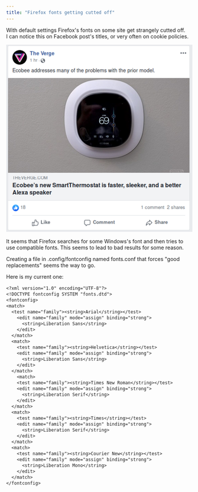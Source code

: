 ```yaml
---
title: "Firefox fonts getting cutted off"
---
```


With default settings Firefox's fonts on some site get strangely cutted off.  
I can notice this on Facebook post's titles, or very often on cookie policies.  

![Fonts issue](/docs/assets/image/fontscutted.png)

It seems that Firefox searches for some Windows's font and then tries to use compatible fonts.
This seems to lead to bad results for some reason.

Creating a file in .config/fontconfig named fonts.conf that forces "good replacements" seems the way to go.

Here is my current one: 

```
<?xml version="1.0" encoding="UTF-8"?>
<!DOCTYPE fontconfig SYSTEM "fonts.dtd">
<fontconfig>
<match>
  <test name="family"><string>Arial</string></test>
    <edit name="family" mode="assign" binding="strong">
      <string>Liberation Sans</string>
    </edit>
  </match>
  <match>
    <test name="family"><string>Helvetica</string></test>
    <edit name="family" mode="assign" binding="strong">
      <string>Liberation Sans</string>
    </edit>
  </match>
    <match>
    <test name="family"><string>Times New Roman</string></test>
    <edit name="family" mode="assign" binding="strong">
      <string>Liberation Serif</string>
    </edit>
  </match>
  <match>
    <test name="family"><string>Times</string></test>
    <edit name="family" mode="assign" binding="strong">
      <string>Liberation Serif</string>
    </edit>
  </match>
  <match>
    <test name="family"><string>Courier New</string></test>
    <edit name="family" mode="assign" binding="strong">
      <string>Liberation Mono</string>
    </edit>
  </match>
</fontconfig>
```
